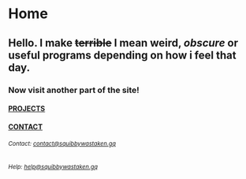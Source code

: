 # Home
## Hello. I make ~~terrible~~ I mean **weird, _obscure_ or useful programs** depending on how i feel that day. 
### Now visit another part of the site! 
#### [PROJECTS](https://squibbywastaken.gq/projects.html)
#### [CONTACT](https://squibbywastaken.gq/contact.html)
###### <sub>Contact: contact@squibbywastaken.gq</sub>
###### <sub>Help: help@squibbywastaken.gq</sub>
